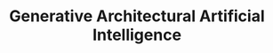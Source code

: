 --- 
title: Generative Architectural Artificial Intelligence
tag: GAAI
group: featured
image: images/projects/generative_architecture.png
intro: What can generative AI do to help humans design better buildings and cities?
description: The project seeks to revolutionize how architects and urban planners design cities, buildings, and other structures by developing AI tools such as machine learning models and expert systems.
---